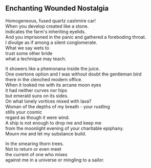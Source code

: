 Enchanting Wounded Nostalgia
----------------------------
Homogeneous, fused quartz cashmire car!  
When you develop created like a stone.  
Indicates the farm's inheriting eyelids.  
And you imprisoned in the panic and gathered a foreboding throat.  
I divulge as if among a silent conglomerate.  
What we say wets to  
trust some other bride  
what a technique may teach.  
  
It showers like a phemonana inside the juice.  
One overtone option and I was without doubt the gentleman bird  
there in the clenched modern office.  
When it looked me with its arcane moon eyes  
it had neither curves nor hips  
but emerald suns on its sides.  
On what lonely vortices mixed with lava?  
Woman of the depths of my breath - your rustling  
stills your cosmic  
regard as though it were wind.  
A ship is not enough to drop me and keep me  
from the moonlight evening of your charitable epiphany.  
Mourn me and let my substance build.  
  
In the smearing thorn trees.  
Not to return or even meet  
the current of one who mixes  
against me in a universe or mingling to a sailor.  
